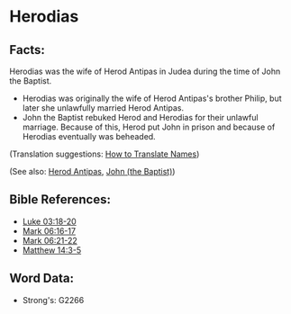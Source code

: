 # Herodias #

## Facts: ##

Herodias was the wife of Herod Antipas in Judea during the time of John the Baptist.

* Herodias was originally the wife of Herod Antipas's brother Philip, but later she unlawfully married Herod Antipas.
* John the Baptist rebuked Herod and Herodias for their unlawful marriage. Because of this, Herod put John in prison and because of Herodias eventually was beheaded.

(Translation suggestions: [How to Translate Names](rc://en/ta/man/translate/translate-names))

(See also: [Herod Antipas](../names/herodantipas.md), [John (the Baptist)](../names/johnthebaptist.md))

## Bible References: ##

* [Luke 03:18-20](rc://en/tn/help/luk/03/18)
* [Mark 06:16-17](rc://en/tn/help/mrk/06/16)
* [Mark 06:21-22](rc://en/tn/help/mrk/06/21)
* [Matthew 14:3-5](rc://en/tn/help/mat/14/03)

## Word Data: ##

* Strong's: G2266
